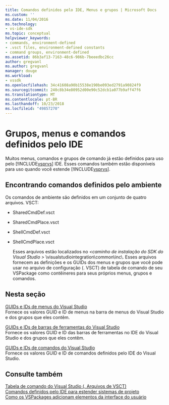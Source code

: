 ```yaml
---
title: Comandos definidos pelo IDE, Menus e grupos | Microsoft Docs
ms.custom: ''
ms.date: 11/04/2016
ms.technology:
- vs-ide-sdk
ms.topic: conceptual
helpviewer_keywords:
- commands, environment-defined
- .vsct files, environment-defined constants
- command groups, environment-defined
ms.assetid: 86b3af13-7163-48c6-986b-7beeedbc26cc
author: gregvanl
ms.author: gregvanl
manager: douge
ms.workload:
- vssdk
ms.openlocfilehash: 34c41608a90b15538e190be093ed2791a90824f9
ms.sourcegitcommit: 240c8b34e80952d00e90c52dcb1a077b9aff47f6
ms.translationtype: MT
ms.contentlocale: pt-BR
ms.lasthandoff: 10/23/2018
ms.locfileid: "49857270"
---
```

# <a name="ide-defined-commands-menus-and-groups"></a>Grupos, menus e comandos definidos pelo IDE
Muitos menus, comandos e grupos de comando já estão definidos para uso pelo [!INCLUDE[vsprvs](../../code-quality/includes/vsprvs_md.md)] IDE. Esses comandos também estão disponíveis para uso quando você estende [!INCLUDE[vsprvs](../../code-quality/includes/vsprvs_md.md)].  
  
## <a name="finding-environment-defined-commands"></a>Encontrando comandos definidos pelo ambiente  
 Os comandos de ambiente são definidos em um conjunto de quatro arquivos. VSCT:  
  
- SharedCmdDef.vsct  
  
- SharedCmdPlace.vsct  
  
- ShellCmdDef.vsct  
  
- ShellCmdPlace.vsct  
  
  Esses arquivos estão localizados no  *\<caminho de instalação do SDK do Visual Studio >* \visualstudiointegration\common\inc\\. Esses arquivos fornecem as definições e os GUIDs dos menus e grupos que você pode usar no arquivo de configuração (. VSCT) de tabela de comando de seu VSPackage como contêineres para seus próprios menus, grupos e comandos.  
  
## <a name="in-this-section"></a>Nesta seção  
 [GUIDs e IDs de menus do Visual Studio](../../extensibility/internals/guids-and-ids-of-visual-studio-menus.md)  
 Fornece os valores GUID e ID de menus na barra de menus do Visual Studio e dos grupos que eles contêm.  
  
 [GUIDs e IDs de barras de ferramentas do Visual Studio](../../extensibility/internals/guids-and-ids-of-visual-studio-toolbars.md)  
 Fornece os valores GUID e ID das barras de ferramentas no IDE do Visual Studio e dos grupos que eles contêm.  
  
 [GUIDs e IDs de comandos do Visual Studio](../../extensibility/internals/guids-and-ids-of-visual-studio-commands.md)  
 Fornece os valores GUID e ID de comandos definidos pelo IDE do Visual Studio.  
  
## <a name="see-also"></a>Consulte também  
 [Tabela de comando do Visual Studio (. Arquivos de VSCT)](../../extensibility/internals/visual-studio-command-table-dot-vsct-files.md)   
 [Comandos definidos pelo IDE para estender sistemas de projeto](../../extensibility/internals/ide-defined-commands-for-extending-project-systems.md)   
 [Como os VSPackages adicionam elementos da interface do usuário](../../extensibility/internals/how-vspackages-add-user-interface-elements.md)